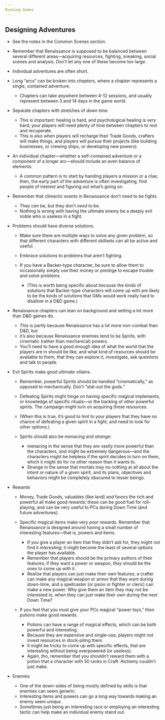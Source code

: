 ```yaml
---
Running Games
---
```


## <span id="anchor-187"></span>Designing Adventures

  - See the notes in the Common Scenes section.

  - Remember that Renaissance is supposed to be balanced between several
    different areas—acquiring resources, fighting, sneaking, social
    scenes and analysis. Don’t let any one of these become too large.

  - Individual adventures are often short.

  - Long “arcs” can be broken into *chapters*, where a chapter
    represents a single, contained adventure.
    
      - Chapters can take anywhere between 4-12 sessions, and usually
        represent between 3 and 14 days in the game world.

  - Separate chapters with stretches of *down time*.
    
      - This is important: healing is hard, and psychological healing is
        *very* hard; your players will need plenty of time between
        chapters to rest and recuperate.
      - This is also when players will recharge their Trade Goods,
        crafters will make things, and players will pursue their
        projects (like building businesses, or crewing ships, or
        developing new powers).

  - An individual chapter—whether a self-contained adventure or a
    component of a longer arc—should include an even balance of
    elements.
    
      - A common pattern is to start by handing players a mission or a
        clue; then, the early part of the adventure is often
        investigating, find people of interest and figuring out what’s
        going on.

  - Remember that climactic events in Renaissance don’t need to be
    fights.
    
      - They *can* be, but they don’t *need* to be.
      - Nothing is wrong with having the ultimate enemy be a deeply evil
        noble who is useless in a fight.

  - Problems should have diverse solutions.
    
      - Make sure there are multiple ways to solve any given problem, so
        that different characters with different skillsets can all be
        active and useful.
    
      - Embrace solutions to problems that aren’t fighting.
    
      - If you have a Backer-type character, be sure to allow them to
        occasionally simply use their money or prestige to escape
        trouble and solve problems.
        
          - (This is worth being specific about because the kinds of
            solutions that Backer-type characters will come up with are
            likely to be the kinds of solutions that GMs would work
            really hard to disallow in a D\&D game.)

  - Renaissance chapters can lean on background and setting a lot more
    than D\&D games do.
    
      - This is partly because Renaissance has a lot more non-combat
        than D\&D, but
      - it’s also because Renaissance enemies tend to be Spirits, with
        cinematic (rather than mechanical) powers.
      - You’ll need to have a good enough idea of what the world that
        the players are in should be like, and what kind of resources
        should be available to them, that they can explore it,
        investigate, ask questions and talk to people.

  - Evil Spirits make good ultimate villains.
    
      - Remember, powerful Spirits should be handled “cinematically,” as
        opposed to mechanically. Don’t “stat-out the gods.”
    
      - Defeating Spirits might hinge on having specific magical
        implements, or knowledge of specific rituals—or the backing of
        *other* powerful spirits. The campaign might turn on acquiring
        these resources.
    
      - (When this is true, it’s good to hint to your players that they
        have no chance of defeating a given spirit in a fight, and need
        to look for other options.)
    
      - Spirits should also be *menacing* and *strange*:
        
          - menacing in the sense that they are vastly more powerful
            than the characters, and might be extremely dangerous—and
            the characters might be helpless if the spirit decides to
            turn on them, which it might do for no other reason than it
            wants to.
          - Strange in the sense that mortals may no nothing at all
            about the intent or nature of a given spirit, and its plans,
            objectives and behaviors might be completely obscured to
            lesser beings.

  - Rewards
    
      - Money, Trade Goods, valuables (like land) and favors the rich
        and powerful all make good rewards; these can be good fuel for
        roll-playing, and can be very useful to PCs during Down Time
        (and future adventures).
    
      - Specific magical items make very *poor* rewards. Remember that
        Renaissance is designed around having a small number of
        interesting features—that is, powers and items.
        
          - If you give a player an item that they didn’t ask for, they
            might not find it *interesting*; it might become the least
            of several options the player has available.
          - Remember that players should be the primary authors of their
            features; if they want a power or weapon, *they* should be
            the ones to come up with it.
          - Realize that players can just make their own features; a
            crafter can make any magical weapon or armor that they want
            during down-time, and a spellcaster (or psion or fighter or
            cleric) can make a new power. Why give them an item they may
            not be interested in, when they can just make their own
            during the next Down Time?
    
      - If you feel that you must give your PCs magical “power toys,”
        then *potions* make good rewards.
        
          - Potions can have a range of magical effects, which can be
            both powerful and interesting.
          - Because they are expensive and single-use, players might not
            invest resources in stock-piling them.
          - It might be tricky to come up with specific effects, that
            are interesting without being overpowered (or useless).
          - Again, tho, remember that you shouldn’t reward them with a
            potion that a character with 50 ranks in Craft: Alchemy
            couldn’t just make.

  - Enemies
    
      - One of the down-sides of being mostly defined by skills is that
        enemies can seem generic.
      - Interesting items and powers can go a long way towards making an
        enemy seem *unique*.
      - Sometimes just being an interesting race or employing an
        interesting tactic can help make an individual enemy stand out.

